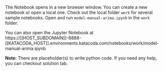 The Notebook opens in a new browser window. You can create a new notebook or open a local one. Check out the local folder `work` for several sample notebooks. Open and run `model-manual-arima.ipynb` in the `work` folder.

You can also open the Jupyter Notebook at https://[[HOST_SUBDOMAIN]]-8888-[[KATACODA_HOST]].environments.katacoda.com/notebooks/work/model-manual-arima.ipynb

**Note:**
There are placeholder(s) to write python code. If you need any help, you can checkout solution tab.
